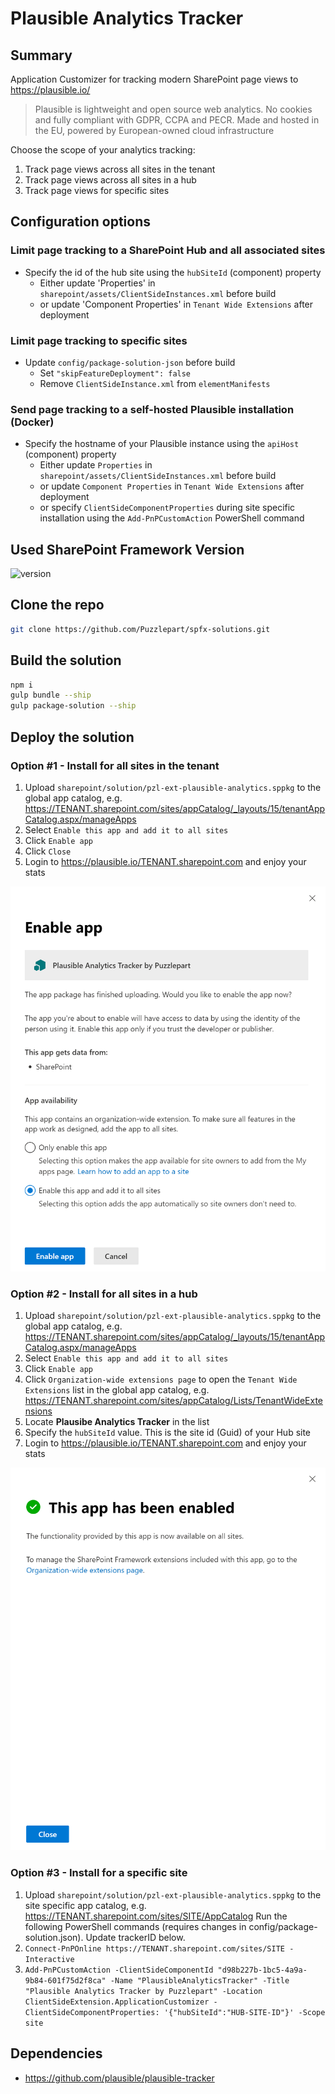 # Plausible Analytics Tracker

## Summary

Application Customizer for tracking modern SharePoint page views to https://plausible.io/

> Plausible is lightweight and open source web analytics. No cookies and fully compliant with GDPR, CCPA and PECR. Made and hosted in the EU, powered by European-owned cloud infrastructure

Choose the scope of your analytics tracking:

1. Track page views across all sites in the tenant
1. Track page views across all sites in a hub
1. Track page views for specific sites

## Configuration options
### Limit page tracking to a SharePoint Hub and all associated sites
* Specify the id of the hub site using the `hubSiteId` (component) property
  * Either update 'Properties' in `sharepoint/assets/ClientSideInstances.xml` before build
  * or update 'Component Properties' in `Tenant Wide Extensions` after deployment

### Limit page tracking to specific sites
* Update `config/package-solution-json` before build
  * Set `"skipFeatureDeployment": false`
  * Remove `ClientSideInstance.xml` from `elementManifests`
### Send page tracking to a self-hosted Plausible installation (Docker)
* Specify the hostname of your Plausible instance using the `apiHost` (component) property
  * Either update `Properties` in `sharepoint/assets/ClientSideInstances.xml` before build
  * or update `Component Properties` in `Tenant Wide Extensions` after deployment
  * or specify `ClientSideComponentProperties` during site specific installation using the `Add-PnPCustomAction` PowerShell command
## Used SharePoint Framework Version

![version](https://img.shields.io/badge/version-1.16-green.svg)

## Clone the repo

```bash
git clone https://github.com/Puzzlepart/spfx-solutions.git
```
## Build the solution

```bash
npm i
gulp bundle --ship
gulp package-solution --ship
```

## Deploy the solution

### Option #1 - Install for all sites in the tenant

1. Upload `sharepoint/solution/pzl-ext-plausible-analytics.sppkg` to the global app catalog, e.g. https://TENANT.sharepoint.com/sites/appCatalog/_layouts/15/tenantAppCatalog.aspx/manageApps
1. Select `Enable this app and add it to all sites` 
1. Click `Enable app`
1. Click `Close`
1. Login to https://plausible.io/TENANT.sharepoint.com and enjoy your stats 

![Enable app and add it to all sites!](images/appcatalog-enable-app.png "Enable app and add it to all sites")

### Option #2 - Install for all sites in a hub

1. Upload `sharepoint/solution/pzl-ext-plausible-analytics.sppkg` to the global app catalog, e.g. https://TENANT.sharepoint.com/sites/appCatalog/_layouts/15/tenantAppCatalog.aspx/manageApps
1. Select `Enable this app and add it to all sites` 
1. Click `Enable app`
1. Click `Organization-wide extensions page` to open the `Tenant Wide Extensions` list in the global app catalog, e.g. https://TENANT.sharepoint.com/sites/appCatalog/Lists/TenantWideExtensions
1. Locate **Plausibe Analytics Tracker** in the list
1. Specify the `hubSiteId` value. This is the site id (Guid) of your Hub site 
1. Login to https://plausible.io/TENANT.sharepoint.com and enjoy your stats 

![Organization-wide extensions page!](images/appcatalog-app-enabled.png "Organization-wide extensions page")

### Option #3 - Install for a specific site

1. Upload `sharepoint/solution/pzl-ext-plausible-analytics.sppkg` to the site specific app catalog, e.g. https://TENANT.sharepoint.com/sites/SITE/AppCatalog
Run the following PowerShell commands (requires changes in config/package-solution.json). Update trackerID below.
1. `Connect-PnPOnline https://TENANT.sharepoint.com/sites/SITE -Interactive`
1. `Add-PnPCustomAction -ClientSideComponentId "d98b227b-1bc5-4a9a-9b84-601f75d2f8ca" -Name "PlausibleAnalyticsTracker" -Title "Plausible Analytics Tracker by Puzzlepart" -Location ClientSideExtension.ApplicationCustomizer -ClientSideComponentProperties: '{"hubSiteId":"HUB-SITE-ID"}' -Scope site`


## Dependencies

- https://github.com/plausible/plausible-tracker
